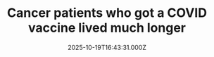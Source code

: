 ---
title: "Cancer patients who got a COVID vaccine lived much longer"
date: 2025-10-19T16:43:31.000Z
category: Health
externalLink: "https://www.sciencedaily.com/releases/2025/10/251019120503.htm"
image: ""
excerpt: "A groundbreaking study reveals that cancer patients who received a COVID-19 mRNA vaccine within 100 days of starting immunotherapy lived dramatically longer than those who didn’t. Researchers from the University of Florida and MD Anderson Cancer Center discovered that the vaccine’s immune-activating properties may boost cancer-fighting responses, acting like a nonspecific “flare” that reawakens the immune system.…"
---